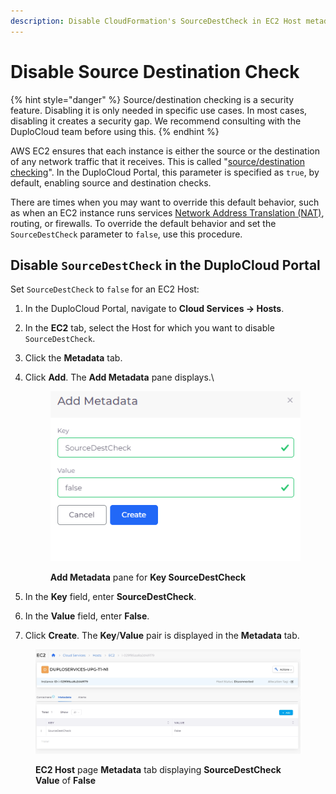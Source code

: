 ```yaml
---
description: Disable CloudFormation's SourceDestCheck in EC2 Host metadata
---
```


# Disable Source Destination Check

{% hint style="danger" %}
Source/destination checking is a security feature. Disabling it is only needed in specific use cases. In most cases, disabling it creates a security gap. We recommend consulting with the DuploCloud team before using this.
{% endhint %}

AWS EC2 ensures that each instance is either the source or the destination of any network traffic that it receives. This is called "[source/destination checking](https://docs.aws.amazon.com/AWSEC2/latest/UserGuide/using-eni.html#eni-basics)". In the DuploCloud Portal, this parameter is specified as `true`, by default, enabling source and destination checks.

There are times when you may want to override this default behavior, such as when an EC2 instance runs services [Network Address Translation (NAT)](https://docs.aws.amazon.com/vpc/latest/userguide/work-with-nat-instances.html#EIP_Disable_SrcDestCheck), routing, or firewalls. To override the default behavior and set the `SourceDestCheck` parameter to `false`, use this procedure.

## Disable `SourceDestCheck` in the DuploCloud Portal

Set `SourceDestCheck` to `false` for an EC2 Host:

1. In the DuploCloud Portal, navigate to **Cloud Services -> Hosts**.
2. In the **EC2** tab, select the Host for which you want to disable `SourceDestCheck`.
3. Click the **Metadata** tab.
4.  Click **Add**. The **Add Metadata** pane displays.\


    <div align="left"><figure><img src="../../../.gitbook/assets/SDC1.png" alt=""><figcaption><p><strong>Add Metadata</strong> pane for <strong>Key SourceDestCheck</strong></p></figcaption></figure></div>


5. In the **Key** field, enter **SourceDestCheck**.
6. In the **Value** field, enter **False**.
7. Click **Create**. The **Key**/**Value** pair is displayed in the **Metadata** tab.

<figure><img src="../../../.gitbook/assets/screenshot-nimbusweb.me-2024.02.18-14_47_44.png" alt=""><figcaption><p><strong>EC2 Host</strong> page <strong>Metadata</strong> tab displaying <strong>SourceDestCheck Value</strong> of <strong>False</strong></p></figcaption></figure>

